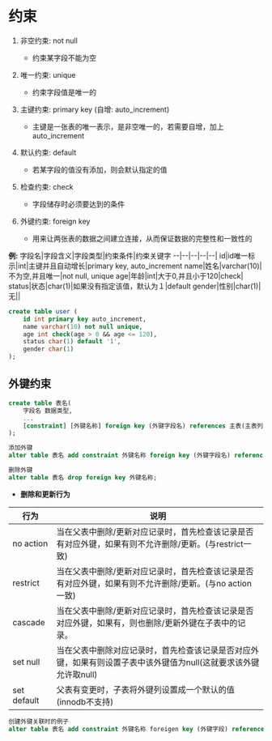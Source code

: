 # 约束

1. 非空约束: not null 
   - 约束某字段不能为空
2. 唯一约束: unique
   - 约束字段值是唯一的
3. 主键约束: primary key (自增: auto_increment)
   - 主键是一张表的唯一表示，是非空唯一的，若需要自增，加上auto_increment

4. 默认约束: default
   - 若某字段的值没有添加，则会默认指定的值

5. 检查约束: check
   - 字段储存时必须要达到的条件

6. 外键约束: foreign key
   - 用来让两张表的数据之间建立连接，从而保证数据的完整性和一致性的

<strong>例:</strong>
字段名|字段含义|字段类型|约束条件|约束关键字
--|--|--|--|--|
id|id唯一标示|int|主键并且自动增长|primary key, auto_increment
name|姓名|varchar(10)|不为空,并且唯一|not null, unique
age|年龄|int|大于0,并且小于120|check|
status|状态|char(1)|如果没有指定该值，默认为１|default
gender|性别|char(1)|无||

```sql
create table user (
    id int primary key auto_increment,
    name varchar(10) not null unique,
    age int check(age > 0 && age <= 120),
    status char(1) default '1',
    gender char(1) 
);
```

## 外键约束

```sql
create table 表名(
    字段名 数据类型,
    ...
    [constraint] [外键名称] foreign key (外键字段名) references 主表(主表列名)
);

添加外键
alter table 表名 add constraint 外键名称 foreign key (外键字段名) references 主表(主表列名)

删除外键
alter table 表名 drop foreign key 外键名称;

```

- <strong>删除和更新行为</strong>

行为|说明
--|--
no action|当在父表中删除/更新对应记录时，首先检查该记录是否有对应外键，如果有则不允许删除/更新。(与restrict一致)
restrict|当在父表中删除/更新对应记录时，首先检查该记录是否有对应外键，如果有则不允许删除/更新。(与no action一致)
cascade|当在父表中删除/更新对应记录时，首先检查该记录是否对应外键，如果有，则也删除/更新外键在子表中的记录。
set null|当在父表中删除对应记录时，首先检查该记录是否对应外键，如果有则设置子表中该外键值为null(这就要求该外键允许取null)
set default|父表有变更时，子表将外键列设置成一个默认的值(innodb不支持)

```sql
创建外键关联时的例子
alter table 表名 add constraint 外键名称 foreigen key (外键字段) references 主表名(主表字段名) on update constraint on delete cascade
```
